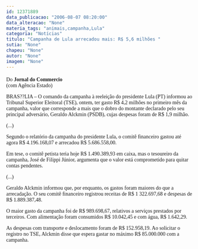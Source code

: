 ```yaml
---
id: 12371889
data_publicacao: "2006-08-07 08:20:00"
data_alteracao: "None"
materia_tags: "animais,campanha,Lula"
categoria: "Notícias"
titulo: "Campanha de Lula arrecadou mais: R$ 5,6 milhões "
sutia: "None"
chapeu: "None"
autor: "None"
imagem: "None"
---
```

<p><FONT size=4></p>
<p><P></FONT><FONT face=Verdana>Do <STRONG>Jornal do Commercio<BR></STRONG>(com Agência Estado)</FONT></P></p>
<p><P><FONT face=Verdana>BRAS??LIA – O comando da campanha à reeleição do presidente Lula (PT) informou ao Tribunal Superior Eleitoral (TSE), ontem, ter gasto R$ 4,2 milhões no primeiro mês da campanha, valor que corresponde a mais que o dobro do montante declarado pelo seu principal adversário, Geraldo Alckmin (PSDB), cujas despesas foram de R$ 1,9 milhão.</FONT></P></p>
<p><P><FONT face=Verdana>(...)</FONT></P></p>
<p><P><FONT face=Verdana>Segundo o relatório da campanha do presidente Lula, o comitê financeiro gastou até agora R$ 4.196.168,07 e arrecadou R$ 5.686.558,00. </FONT></P></p>
<p><P><FONT face=Verdana>Em tese, o comitê petista teria hoje R$ 1.490.389,93 em caixa, mas o tesoureiro da campanha, José de Filippi Júnior, argumenta que o valor está comprometido para quitar contas pendentes. </FONT></P></p>
<p><P><FONT face=Verdana>(...)</FONT></P></p>
<p><P><FONT face=Verdana>Geraldo Alckmin informou que, por enquanto, os gastos foram maiores do que a arrecadação. </FONT><FONT face=Verdana>O seu comitê financeiro registrou receitas de R$ 1 322.697,68 e despesas de R$ 1.889.387,48. </FONT></P></p>
<p><P><FONT face=Verdana>O maior gasto da campanha foi de R$ 989.698,67, relativos a serviços prestados por terceiros. Com alimentação foram consumidos R$ 10.042,45 e com água, R$ 1.642,29. </FONT></P></p>
<p><P><FONT face=Verdana>As despesas com transporte e deslocamento foram de R$ 152.958,19. Ao solicitar o registro no TSE, Alckmin disse que espera gastar no máximo R$ 85.000.000 com a campanha.<BR></P></FONT> </p>
